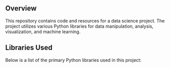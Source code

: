 ## Overview

This repository contains code and resources for a data science project. The project utilizes various Python libraries for data manipulation, analysis, visualization, and machine learning.

## Libraries Used

Below is a list of the primary Python libraries used in this project:

